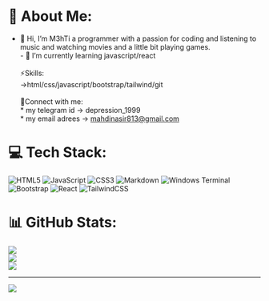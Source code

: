 # 💫 About Me:
- 👋 Hi, I’m M3hTi a programmer with a passion for coding and listening to music and watching movies and a little bit playing games. <br>- 🌱 I’m currently learning javascript/react<br><br>⚡Skills:<br>   →html/css/javascript/bootstrap/tailwind/git<br><br>📱Connect with me:<br>  * my telegram id → depression_1999<br>  * my email adrees → mahdinasir813@gmail.com


# 💻 Tech Stack:
![HTML5](https://img.shields.io/badge/html5-%23E34F26.svg?style=for-the-badge&logo=html5&logoColor=white) ![JavaScript](https://img.shields.io/badge/javascript-%23323330.svg?style=for-the-badge&logo=javascript&logoColor=%23F7DF1E) ![CSS3](https://img.shields.io/badge/css3-%231572B6.svg?style=for-the-badge&logo=css3&logoColor=white) ![Markdown](https://img.shields.io/badge/markdown-%23000000.svg?style=for-the-badge&logo=markdown&logoColor=white) ![Windows Terminal](https://img.shields.io/badge/Windows%20Terminal-%234D4D4D.svg?style=for-the-badge&logo=windows-terminal&logoColor=white) ![Bootstrap](https://img.shields.io/badge/bootstrap-%238511FA.svg?style=for-the-badge&logo=bootstrap&logoColor=white) ![React](https://img.shields.io/badge/react-%2320232a.svg?style=for-the-badge&logo=react&logoColor=%2361DAFB) ![TailwindCSS](https://img.shields.io/badge/tailwindcss-%2338B2AC.svg?style=for-the-badge&logo=tailwind-css&logoColor=white)
# 📊 GitHub Stats:
![](https://github-readme-stats.vercel.app/api?username=M3hTi&theme=dark&hide_border=false&include_all_commits=true&count_private=true)<br/>
![](https://github-readme-streak-stats.herokuapp.com/?user=M3hTi&theme=dark&hide_border=false)<br/>
![](https://github-readme-stats.vercel.app/api/top-langs/?username=M3hTi&theme=dark&hide_border=false&include_all_commits=true&count_private=true&layout=compact)

---
[![](https://visitcount.itsvg.in/api?id=M3hTi&icon=0&color=0)](https://visitcount.itsvg.in)

<!-- Proudly created with GPRM ( https://gprm.itsvg.in ) -->